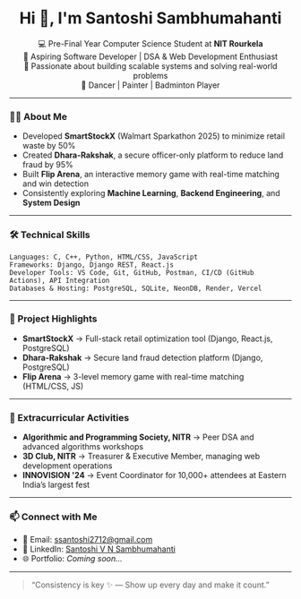 <h1 align="center">Hi 👋, I'm Santoshi Sambhumahanti</h1>

<p align="center">
💻 Pre-Final Year Computer Science Student at <strong>NIT Rourkela</strong><br>
🚀 Aspiring Software Developer | DSA & Web Development Enthusiast<br>
🌟 Passionate about building scalable systems and solving real-world problems<br>
🎨 Dancer | Painter | Badminton Player
</p>

---

### 👩‍💻 About Me
- Developed **SmartStockX** (Walmart Sparkathon 2025) to minimize retail waste by 50%  
- Created **Dhara-Rakshak**, a secure officer-only platform to reduce land fraud by 95%  
- Built **Flip Arena**, an interactive memory game with real-time matching and win detection  
- Consistently exploring **Machine Learning**, **Backend Engineering**, and **System Design**

---

### 🛠️ Technical Skills
```
Languages: C, C++, Python, HTML/CSS, JavaScript
Frameworks: Django, Django REST, React.js
Developer Tools: VS Code, Git, GitHub, Postman, CI/CD (GitHub Actions), API Integration
Databases & Hosting: PostgreSQL, SQLite, NeonDB, Render, Vercel
```

---



### 🧪 Project Highlights
- **SmartStockX** → Full-stack retail optimization tool (Django, React.js, PostgreSQL)  
- **Dhara-Rakshak** → Secure land fraud detection platform (Django, PostgreSQL)  
- **Flip Arena** → 3-level memory game with real-time matching (HTML/CSS, JS)

---

### 💼 Extracurricular Activities
- **Algorithmic and Programming Society, NITR** → Peer DSA and advanced algorithms workshops  
- **3D Club, NITR** → Treasurer & Executive Member, managing web development operations  
- **INNOVISION '24** → Event Coordinator for 10,000+ attendees at Eastern India’s largest fest

---

### 📫 Connect with Me
- 📧 Email: ssantoshi2712@gmail.com  
- 💼 LinkedIn: [Santoshi V N Sambhumahanti](https://www.linkedin.com/in/santoshi-sambhumahanti/)  
- 🌐 Portfolio: *Coming soon...*

---

> “Consistency is key ✨ — Show up every day and make it count.”


